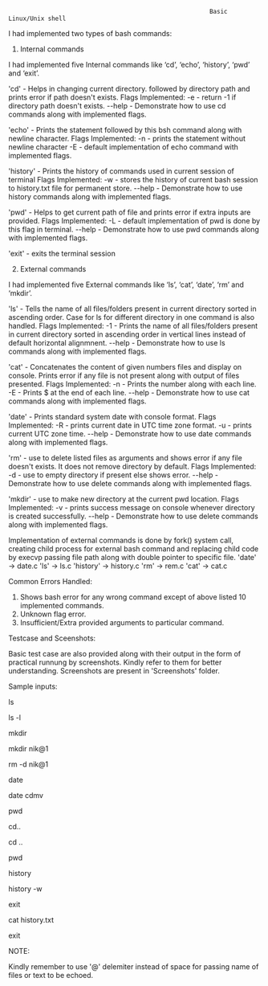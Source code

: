 
                                                            Basic Linux/Unix shell
                                                            
                                                            

I had implemented two types of bash commands:

1) Internal commands

I had implemented five Internal commands like ‘cd’, ‘echo’, ‘history’, ‘pwd’ and ‘exit’.

'cd' - Helps in changing current directory.
followed by directory path and prints error if path doesn't exists.
Flags Implemented:
-e - return -1 if directory path doesn't exists.
--help - Demonstrate how to use cd commands along with implemented flags.

'echo' - Prints the statement followed by this bsh command along with newline character.
Flags Implemented:
-n - prints the statement without newline character
-E - default implementation of echo command with implemented flags.

'history' - Prints the history of commands used in current session of terminal
Flags Implemented:
-w - stores the history of current bash session to history.txt file for permanent store.
--help - Demonstrate how to use history commands along with implemented flags.

'pwd' - Helps to get current path of file and prints error if extra inputs are provided.
Flags Implemented:
-L - default implementation of pwd is done by this flag in terminal.
--help - Demonstrate how to use pwd commands along with implemented flags.

'exit' - exits the terminal session



2) External commands
 
I had implemented five External commands like ‘ls’, ‘cat’, ‘date’, ‘rm’ and ‘mkdir’.

'ls' - Tells the name of all files/folders present in current directory sorted in ascending order. Case for ls for different directory in one command is also handled.
Flags Implemented:
-1 - Prints the name of all files/folders present in current directory sorted in ascending order in vertical lines instead of default horizontal alignmnent.
--help - Demonstrate how to use ls commands along with implemented flags.

'cat' - Concatenates the content of given numbers files and display on console. Prints error if any file is not present along with output of files presented.
Flags Implemented:
-n - Prints the number along with each line.
-E - Prints $ at the end of each line.
--help - Demonstrate how to use cat commands along with implemented flags.

'date' - Prints standard system date with console format.
Flags Implemented:
-R - prints current date in UTC time zone format.
-u - prints current UTC zone time.
--help - Demonstrate how to use date commands along with implemented flags.

'rm' - use to delete listed files as arguments and shows error if any file doesn't exists. It does not remove directory by default.
Flags Implemented:
-d - use to empty directory if present else shows error.
--help - Demonstrate how to use delete commands along with implemented flags.

'mkdir' - use to make new directory at the current pwd location.
Flags Implemented:
-v - prints success message on console whenever directory is created successfully.
--help - Demonstrate how to use delete commands along with implemented flags.


Implementation of external commands is done by fork() system call, creating child process for external bash command and replacing child code by execvp passing file path along with double pointer to specific file.
'date' -> date.c
'ls' -> ls.c
'history' -> history.c
'rm' -> rem.c
'cat' -> cat.c




Common Errors Handled:

1) Shows bash error for any wrong command except of above listed 10 implemented commands.
2) Unknown flag error.
3) Insufficient/Extra provided arguments to particular command.


Testcase and Sceenshots:

Basic test case are also provided along with their output in the form of practical runnung by screenshots. Kindly refer to them for better understanding. 
Screenshots are present in 'Screenshots' folder.

Sample inputs:

ls 

ls -l 

mkdir 

mkdir nik@1 

rm -d nik@1 

date 

date cdmv 

pwd 

cd.. 

cd .. 

pwd 

history 

history -w 

exit 

cat history.txt 

exit 


NOTE:

Kindly remember to use '@' delemiter instead of space for passing name of files or text to be echoed.
                                                  
